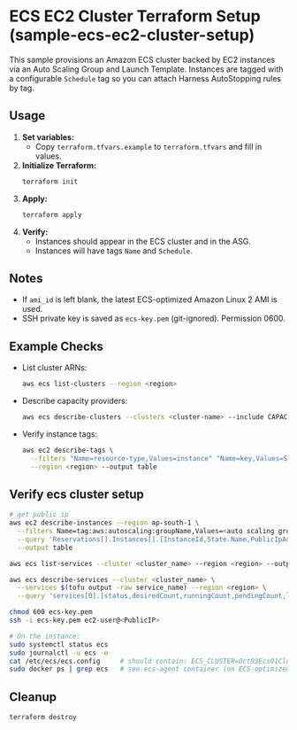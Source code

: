# ECS EC2 Cluster Terraform Setup (sample-ecs-ec2-cluster-setup)

This sample provisions an Amazon ECS cluster backed by EC2 instances via an Auto Scaling Group and Launch Template. Instances are tagged with a configurable `Schedule` tag so you can attach Harness AutoStopping rules by tag.

## Usage
1. **Set variables:**
   - Copy `terraform.tfvars.example` to `terraform.tfvars` and fill in values.
2. **Initialize Terraform:**
   ```sh
   terraform init
   ```
3. **Apply:**
   ```sh
   terraform apply
   ```
4. **Verify:**
   - Instances should appear in the ECS cluster and in the ASG.
   - Instances will have tags `Name` and `Schedule`.

## Notes
- If `ami_id` is left blank, the latest ECS-optimized Amazon Linux 2 AMI is used.
- SSH private key is saved as `ecs-key.pem` (git-ignored). Permission 0600.

## Example Checks
- List cluster ARNs:
  ```sh
  aws ecs list-clusters --region <region>
  ```
- Describe capacity providers:
  ```sh
  aws ecs describe-clusters --clusters <cluster-name> --include CAPACITY_PROVIDERS --region <region>
  ```
- Verify instance tags:
  ```sh
  aws ec2 describe-tags \
    --filters "Name=resource-type,Values=instance" "Name=key,Values=Schedule" \
    --region <region> --output table
  ```

## Verify ecs cluster setup
```bash
# get public ip
aws ec2 describe-instances --region ap-south-1 \
  --filters Name=tag:aws:autoscaling:groupName,Values=<auto scaling group name> \
  --query 'Reservations[].Instances[].[InstanceId,State.Name,PublicIpAddress,PrivateIpAddress]' \
  --output table

aws ecs list-services --cluster <cluster_name> --region <region> --output table

aws ecs describe-services --cluster <cluster_name> \
  --services $(tofu output -raw service_name) --region <region> \
  --query 'services[0].[status,desiredCount,runningCount,pendingCount,launchType]' --output table

chmod 600 ecs-key.pem
ssh -i ecs-key.pem ec2-user@<PublicIP>

# On the instance:
sudo systemctl status ecs
sudo journalctl -u ecs -e
cat /etc/ecs/ecs.config     # should contain: ECS_CLUSTER=Oct03Ecs01Cluster
sudo docker ps | grep ecs   # see ecs-agent container (on ECS-optimized AL2)
```

## Cleanup
```sh
terraform destroy
```
